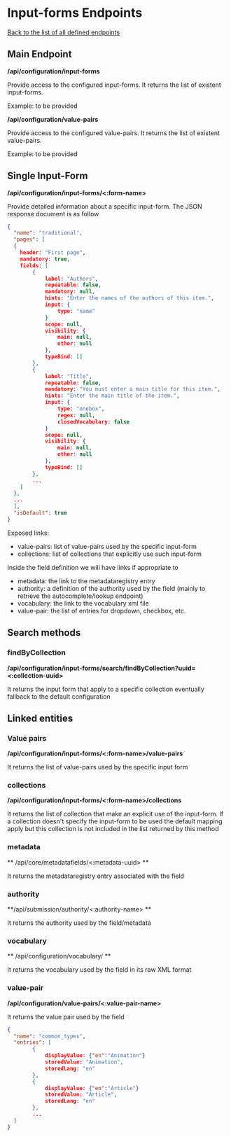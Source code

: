 # Input-forms Endpoints
[Back to the list of all defined endpoints](endpoints.md)

## Main Endpoint
**/api/configuration/input-forms**   

Provide access to the configured input-forms. It returns the list of existent input-forms.

Example: to be provided

**/api/configuration/value-pairs**   

Provide access to the configured value-pairs. It returns the list of existent value-pairs.

Example: to be provided

## Single Input-Form 
**/api/configuration/input-forms/<:form-name>**

Provide detailed information about a specific input-form. The JSON response document is as follow
```json
{
  "name": "traditional",
  "pages": [
  {
  	header: "First page",
  	mandatory: true,
  	fields: [
  		{
  			label: "Authors",
  			repeatable: false,
  			mandatory: null,
  			hints: "Enter the names of the authors of this item.",
  			input: {
  				type: "name"
  			}
  			scope: null, 
  			visibility: {
  				main: null,
  				other: null
  			},
  			typeBind: []
  		},
  		{
			label: "Title",
  			repeatable: false,
  			mandatory: "You must enter a main title for this item.",
  			hints: "Enter the main title of the item.",
  			input: {
  				type: "onebox",
  				regex: null,
  				closedVocabulary: false  				
  			}
  			scope: null, 
  			visibility: {
  				main: null,
  				other: null
  			},
  			typeBind: []
  		},
  		...
  	]
  },
  ...  
  ],
  "isDefault": true
}

```

Exposed links:
* value-pairs: list of value-pairs used by the specific input-form
* collections: list of collections that explicitly use such input-form

Inside the field definition we will have links if appropriate to
* metadata: the link to the metadataregistry entry
* authority: a definition of the authority used by the field (mainly to retrieve the autocomplete/lookup endpoint)
* vocabulary: the link to the vocabulary xml file
* value-pair: the list of entries for dropdown, checkbox, etc.
 
## Search methods
### findByCollection
**/api/configuration/input-forms/search/findByCollection?uuid=<:collection-uuid>**

It returns the input form that apply to a specific collection eventually fallback to the default configuration
 
## Linked entities
### Value pairs
**/api/configuration/input-forms/<:form-name>/value-pairs**

It returns the list of value-pairs used by the specific input form

### collections
**/api/configuration/input-forms/<:form-name>/collections**

It returns the list of collection that make an explicit use of the input-form. If a collection doesn't specify the input-form to be used the default mapping apply but this collection is not included in the list returned by this method

### metadata
** /api/core/metadatafields/<:metadata-uuid> **

It returns the metadataregistry entry associated with the field

### authority
**/api/submission/authority/<:authority-name> **

It returns the authority used by the field/metadata

### vocabulary
** /api/configuration/vocabulary/<vocabylary-name> ** 

It returns the vocabulary used by the field in its raw XML format

### value-pair
**/api/configuration/value-pairs/<:value-pair-name>**

It returns the value pair used by the field

```json
{
  "name": "common_types",
  "entries": [
		{
      		displayValue: {"en":"Animation"}
      		storedValue: "Animation",
      		storedLang: "en"
    	},
    	{
    		displayValue: {"en":"Article"}
      		storedValue: "Article",
      		storedLang: "en"
    	},
    	...
  ]
}
```


